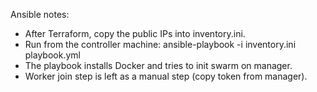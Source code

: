 Ansible notes:
- After Terraform, copy the public IPs into inventory.ini.
- Run from the controller machine:
  ansible-playbook -i inventory.ini playbook.yml
- The playbook installs Docker and tries to init swarm on manager.
- Worker join step is left as a manual step (copy token from manager).
